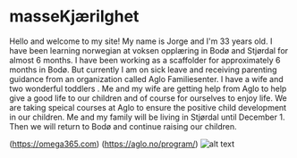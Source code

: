 # masseKjærilghet


  <body>Hello and welcome to my site! My name is Jorge and I'm 33 years old. I have been learning norwegian at voksen opplæring in Bodø and Stjørdal for almost 6 months. I have been working as a scaffolder for approximately 6 months in Bodø. But currently I am on sick leave and receiving parenting guidance from an organization called Aglo Familiesenter. I have a wife and two wonderful toddlers . Me and my wife are getting help from Aglo to help give a good life to our children and of course for ourselves to enjoy life. We are taking speical courses at Aglo to ensure the positive child development in our children. Me and my family will be living in Stjørdal until December 1. Then we will return to Bodø and continue raising our children. 
  

(https://omega365.com)
(https://aglo.no/program/)
![alt text](www.blakors.no%2Fapp%2Fuploads%2Fsites%2F25%2F2022%2F09%2Fforsidev3_orig-1.jpg)
